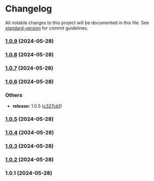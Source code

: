 # Changelog

All notable changes to this project will be documented in this file. See [standard-version](https://github.com/conventional-changelog/standard-version) for commit guidelines.

### [1.0.9](https://github.com/alelltech/azure-pipelines-task-commons/compare/v1.0.8...v1.0.9) (2024-05-28)

### [1.0.8](https://github.com/alelltech/azure-pipelines-task-commons/compare/v1.0.7...v1.0.8) (2024-05-28)

### [1.0.7](https://github.com/alelltech/azure-pipelines-task-commons/compare/v1.0.6...v1.0.7) (2024-05-28)

### [1.0.6](https://github.com/alelltech/azure-pipelines-task-commons/compare/v1.0.5...v1.0.6) (2024-05-28)


### Others

* **release:** 1.0.5 ([c327cb1](https://github.com/alelltech/azure-pipelines-task-commons/commit/c327cb145ba36d660207c138e8431b15376e3905))

### [1.0.5](https://github.com/alelltech/azure-pipelines-task-commons/compare/v1.0.4...v1.0.5) (2024-05-28)

### [1.0.4](https://github.com/alelltech/azure-pipelines-task-commons/compare/v1.0.3...v1.0.4) (2024-05-28)

### [1.0.3](https://github.com/alelltech/azure-pipelines-task-commons/compare/v1.0.2...v1.0.3) (2024-05-28)

### [1.0.2](https://github.com/alelltech/azure-pipelines-task-commons/compare/v1.0.1...v1.0.2) (2024-05-28)

### 1.0.1 (2024-05-28)
